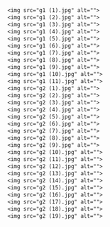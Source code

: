 <!DOCTYPE html>
<html lang="en">
<head>
    <meta charset="UTF-8">
    <meta http-equiv="X-UA-Compatible" content="IE=edge">
    <meta name="viewport" content="width=device-width, initial-scale=1.0">
    <title>Document</title>
</head>
<body>
   
   
    <img src="g1 (1).jpg" alt="">
    <img src="g1 (2).jpg" alt="">
    <img src="g1 (3).jpg" alt="">
    <img src="g1 (4).jpg" alt="">
    <img src="g1 (5).jpg" alt="">
    <img src="g1 (6).jpg" alt="">
    <img src="g1 (7).jpg" alt="">
    <img src="g1 (8).jpg" alt="">
    <img src="g1 (9).jpg" alt="">
    <img src="g1 (10).jpg" alt="">
    <img src="g1 (11).jpg" alt="">
    <img src="g2 (1).jpg" alt="">
    <img src="g2 (2).jpg" alt="">
    <img src="g2 (3).jpg" alt="">
    <img src="g2 (4).jpg" alt="">
    <img src="g2 (5).jpg" alt="">
    <img src="g2 (6).jpg" alt="">
    <img src="g2 (7).jpg" alt="">
    <img src="g2 (8).jpg" alt="">
    <img src="g2 (9).jpg" alt="">
    <img src="g2 (10).jpg" alt="">
    <img src="g2 (11).jpg" alt="">
    <img src="g2 (12).jpg" alt="">
    <img src="g2 (13).jpg" alt="">
    <img src="g2 (14).jpg" alt="">
    <img src="g2 (15).jpg" alt="">
    <img src="g2 (16).jpg" alt="">
    <img src="g2 (17).jpg" alt="">
    <img src="g2 (18).jpg" alt="">
    <img src="g2 (19).jpg" alt="">
    
   
    


    
</body>
</html>
